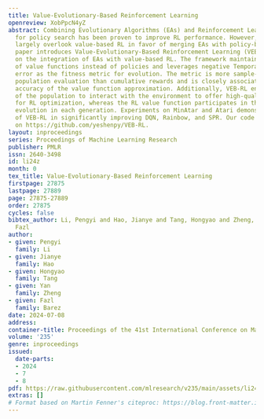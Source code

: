 ```yaml
---
title: Value-Evolutionary-Based Reinforcement Learning
openreview: XobPpcN4yZ
abstract: Combining Evolutionary Algorithms (EAs) and Reinforcement Learning (RL)
  for policy search has been proven to improve RL performance. However, previous works
  largely overlook value-based RL in favor of merging EAs with policy-based RL. This
  paper introduces Value-Evolutionary-Based Reinforcement Learning (VEB-RL) that focuses
  on the integration of EAs with value-based RL. The framework maintains a population
  of value functions instead of policies and leverages negative Temporal Difference
  error as the fitness metric for evolution. The metric is more sample-efficient for
  population evaluation than cumulative rewards and is closely associated with the
  accuracy of the value function approximation. Additionally, VEB-RL enables elites
  of the population to interact with the environment to offer high-quality samples
  for RL optimization, whereas the RL value function participates in the population’s
  evolution in each generation. Experiments on MinAtar and Atari demonstrate the superiority
  of VEB-RL in significantly improving DQN, Rainbow, and SPR. Our code is available
  on https://github.com/yeshenpy/VEB-RL.
layout: inproceedings
series: Proceedings of Machine Learning Research
publisher: PMLR
issn: 2640-3498
id: li24z
month: 0
tex_title: Value-Evolutionary-Based Reinforcement Learning
firstpage: 27875
lastpage: 27889
page: 27875-27889
order: 27875
cycles: false
bibtex_author: Li, Pengyi and Hao, Jianye and Tang, Hongyao and Zheng, Yan and Barez,
  Fazl
author:
- given: Pengyi
  family: Li
- given: Jianye
  family: Hao
- given: Hongyao
  family: Tang
- given: Yan
  family: Zheng
- given: Fazl
  family: Barez
date: 2024-07-08
address:
container-title: Proceedings of the 41st International Conference on Machine Learning
volume: '235'
genre: inproceedings
issued:
  date-parts:
  - 2024
  - 7
  - 8
pdf: https://raw.githubusercontent.com/mlresearch/v235/main/assets/li24z/li24z.pdf
extras: []
# Format based on Martin Fenner's citeproc: https://blog.front-matter.io/posts/citeproc-yaml-for-bibliographies/
---
```

